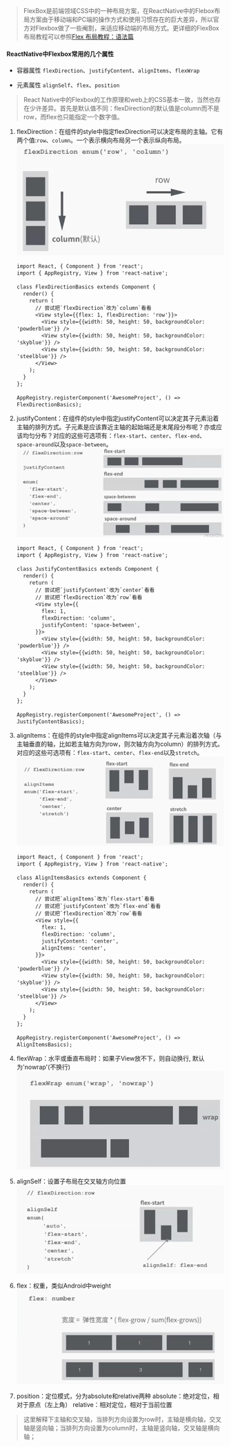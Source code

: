 > FlexBox是前端领域CSS中的一种布局方案，在ReactNative中的Flebox布局方案由于移动端和PC端的操作方式和使用习惯存在的巨大差异，所以官方对Flexbox做了一些阉割，来适应移动端的布局方式。更详细的FlexBox布局教程可以参照[Flex 布局教程：语法篇](http://www.ruanyifeng.com/blog/2015/07/flex-grammar.html)




 #### ReactNative中Flexbox常用的几个属性

 - 容器属性 `flexDirection`、`justifyContent`、`alignItems`、`flexWrap`

 - 元素属性 `alignSelf`、`flex`、`position`

 >React Native中的Flexbox的工作原理和web上的CSS基本一致，当然也存在少许差异。首先是默认值不同：flexDirection的默认值是column而不是row，而flex也只能指定一个数字值。

1. flexDirection：在组件的style中指定flexDirection可以决定布局的主轴。它有两个值:`row`、`column`。一个表示横向布局另一个表示纵向布局。
![](/resources/flexDirection.png)

    ```
    import React, { Component } from 'react';
    import { AppRegistry, View } from 'react-native';

    class FlexDirectionBasics extends Component {
      render() {
        return (
          // 尝试把`flexDirection`改为`column`看看
          <View style={{flex: 1, flexDirection: 'row'}}>
            <View style={{width: 50, height: 50, backgroundColor: 'powderblue'}} />
            <View style={{width: 50, height: 50, backgroundColor: 'skyblue'}} />
            <View style={{width: 50, height: 50, backgroundColor: 'steelblue'}} />
          </View>
        );
      }
    };

    AppRegistry.registerComponent('AwesomeProject', () => FlexDirectionBasics);
    ```

2. justifyContent：在组件的style中指定justifyContent可以决定其子元素沿着主轴的排列方式。子元素是应该靠近主轴的起始端还是末尾段分布呢？亦或应该均匀分布？对应的这些可选项有：`flex-start`、`center`、`flex-end`、`space-around`以及`space-between`。
![](/resources/justifyContent.png)

    ```
    import React, { Component } from 'react';
    import { AppRegistry, View } from 'react-native';

    class JustifyContentBasics extends Component {
      render() {
        return (
          // 尝试把`justifyContent`改为`center`看看
          // 尝试把`flexDirection`改为`row`看看
          <View style={{
            flex: 1,
            flexDirection: 'column',
            justifyContent: 'space-between',
          }}>
            <View style={{width: 50, height: 50, backgroundColor: 'powderblue'}} />
            <View style={{width: 50, height: 50, backgroundColor: 'skyblue'}} />
            <View style={{width: 50, height: 50, backgroundColor: 'steelblue'}} />
          </View>
        );
      }
    };

    AppRegistry.registerComponent('AwesomeProject', () => JustifyContentBasics);    
    ```

3. alignItems：在组件的style中指定alignItems可以决定其子元素沿着次轴（与主轴垂直的轴，比如若主轴方向为row，则次轴方向为column）的排列方式。对应的这些可选项有：`flex-start`、`center`、`flex-end`以及`stretch`。
![](/resources/alignItems.png)

    ```
    import React, { Component } from 'react';
    import { AppRegistry, View } from 'react-native';

    class AlignItemsBasics extends Component {
      render() {
        return (
          // 尝试把`alignItems`改为`flex-start`看看
          // 尝试把`justifyContent`改为`flex-end`看看
          // 尝试把`flexDirection`改为`row`看看
          <View style={{
            flex: 1,
            flexDirection: 'column',
            justifyContent: 'center',
            alignItems: 'center',
          }}>
            <View style={{width: 50, height: 50, backgroundColor: 'powderblue'}} />
            <View style={{width: 50, height: 50, backgroundColor: 'skyblue'}} />
            <View style={{width: 50, height: 50, backgroundColor: 'steelblue'}} />
          </View>
        );
      }
    };

    AppRegistry.registerComponent('AwesomeProject', () => AlignItemsBasics);
    ```

4. flexWrap：水平或垂直布局时：如果子View放不下，则自动换行, 默认为'nowrap'(不换行)
![](/resources/flexWrap.png)

5. alignSelf：设置子布局在交叉轴方向位置
![](/resources/alignSelf.png)

6. flex：权重，类似Android中weight
![](/resources/flex.png)

7. position：定位模式，分为absolute和relative两种
        absolute：绝对定位，相对于原点（左上角）
        relative：相对定位，相对于当前位置

>这里解释下主轴和交叉轴，当排列方向设置为row时，主轴是横向轴，交叉轴是竖向轴；当排列方向设置为column时，主轴是竖向轴，交叉轴是横向轴；
